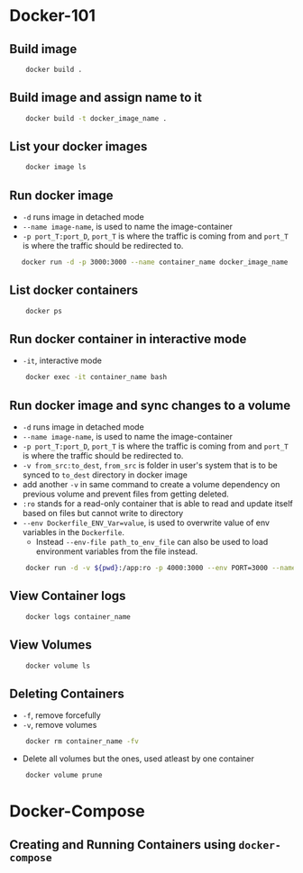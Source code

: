 # Docker-101

## Build image
```bash
    docker build .
```

## Build image and assign name to it
```bash
    docker build -t docker_image_name .
```

## List your docker images
```bash
    docker image ls
```

## Run docker image
- `-d` runs image in detached mode
- `--name image-name`, is used to name the image-container
- `-p port_T:port_D`, `port_T` is where the traffic is coming from and `port_T` is where the traffic should be redirected to.
```bash
   docker run -d -p 3000:3000 --name container_name docker_image_name 
```

## List docker containers
```bash
    docker ps
```

## Run docker container in interactive mode
- `-it`, interactive mode
```bash
    docker exec -it container_name bash
```


## Run docker image and sync changes to a volume
- `-d` runs image in detached mode
- `--name image-name`, is used to name the image-container
- `-p port_T:port_D`, `port_T` is where the traffic is coming from and `port_T` is where the traffic should be redirected to.
- `-v from_src:to_dest`, `from_src` is folder in user's system that is to be synced to `to_dest` directory in docker image
- add another `-v` in same command to create a volume dependency on previous volume and prevent files from getting deleted.
- `:ro` stands for a read-only container that is able to read and update itself based on files but cannot write to directory
- `--env Dockerfile_ENV_Var=value`, is used to overwrite value of env variables in the `Dockerfile`. 
    - Instead `--env-file path_to_env_file` can also be used to load environment variables from the file instead.
```bash
    docker run -d -v ${pwd}:/app:ro -p 4000:3000 --env PORT=3000 --name  container_name docker_image_name 
```


## View Container logs
```bash
    docker logs container_name
```

## View Volumes
```bash
    docker volume ls
```

## Deleting Containers
- `-f`, remove forcefully
- `-v`, remove volumes
```bash
    docker rm container_name -fv
```
- Delete all volumes but the ones, used atleast by one container
```bash
    docker volume prune
```


# Docker-Compose
## Creating and Running Containers using `docker-compose`